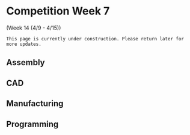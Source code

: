 # Competition Week 7
(Week 14 (4/9 - 4/15))

```{admonition} Under Construction
This page is currently under construction. Please return later for more updates.
```

## Assembly

## CAD

## Manufacturing

## Programming